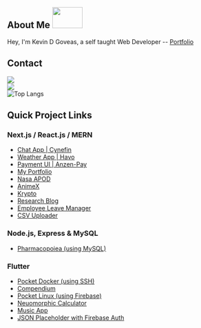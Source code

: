 ## About Me <img src="https://media.giphy.com/media/26Ff7B0NIgs0Td2sE/giphy.gif" height="49" width="70">
Hey, I'm Kevin D Goveas, a self taught Web Developer -- [Portfolio](https://kanae-portfolio.vercel.app/) 

## Contact
<a href="mailto:kevdanngovead@gmail.com"><img src="https://img.shields.io/badge/Gmail-D14836?style=for-the-badge&logo=gmail&logoColor=white"></a><br/><a href="https://www.linkedin.com/in/kevkanae"><img src="https://img.shields.io/badge/LinkedIn-0077B5?style=for-the-badge&logo=linkedin&logoColor=white"></a><br/>
![Top Langs](https://github-readme-stats.vercel.app/api/top-langs/?username=kevkanae)

## Quick Project Links
### Next.js / React.js / MERN
- [Chat App | Cynefin](https://github.com/kevkanae/Chat-App)
- [Weather App | Havo](https://github.com/kevkanae/havo-weather-app)
- [Payment UI | Anzen-Pay](https://github.com/kevkanae/anzen-pay)
- [My Portfolio](https://github.com/kevkanae/kanae-portfolio)
- [Nasa APOD](https://github.com/kevkanae/nasa-apod-ReactJS)  
- [AnimeX](https://github.com/kevkanae/Anime-List)
- [Krypto](https://github.com/kevkanae/krypto)
- [Research Blog](https://github.com/kevkanae/BloggerWeb)
- [Employee Leave Manager](https://github.com/kevkanae/Employee-Leave-Manager)
- [CSV Uploader](https://github.com/kevkanae/csv-upload)

### Node.js, Express & MySQL
- [Pharmacopoiea (using MySQL)](https://github.com/kevkanae/Pharmacopoeia)

### Flutter
- [Pocket Docker (using SSH)](https://github.com/kevkanae/pocket_docker) 
- [Compendium](https://github.com/kevkanae/Compendium)
- [Pocket Linux (using Firebase)](https://github.com/kevkanae/Terminal_App)
- [Neuomorphic Calculator](https://github.com/kevkanae/Flutter-Calculator)
- [Music App](https://github.com/kevkanae/music_app)
- [JSON Placeholder with Firebase Auth](https://github.com/kevkanae/flutter-JSON-Firebase)
